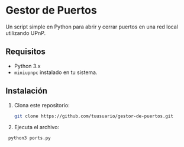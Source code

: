 # Gestor de Puertos

Un script simple en Python para abrir y cerrar puertos en una red local utilizando UPnP.

## Requisitos

- Python 3.x
- `miniupnpc` instalado en tu sistema.

## Instalación

1. Clona este repositorio:
   ```bash
   git clone https://github.com/tuusuario/gestor-de-puertos.git

2. Ejecuta el archivo:
  ```bash
   python3 ports.py
